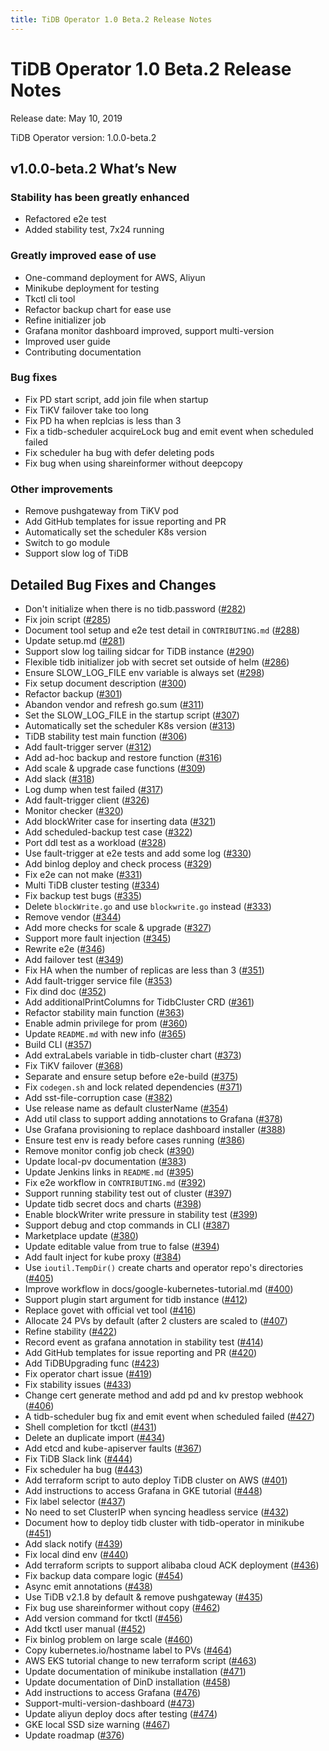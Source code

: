```yaml
---
title: TiDB Operator 1.0 Beta.2 Release Notes
---
```


# TiDB Operator 1.0 Beta.2 Release Notes

Release date: May 10, 2019

TiDB Operator version: 1.0.0-beta.2

## v1.0.0-beta.2 What’s New

### Stability has been greatly enhanced

- Refactored e2e test
- Added stability test, 7x24 running

### Greatly improved ease of use

- One-command deployment for AWS, Aliyun
- Minikube deployment for testing
- Tkctl cli tool
- Refactor backup chart for ease use
- Refine initializer job
- Grafana monitor dashboard improved, support multi-version
- Improved user guide
- Contributing documentation

### Bug fixes

- Fix PD start script, add join file when startup
- Fix TiKV failover take too long
- Fix PD ha when replcias is less than 3
- Fix a tidb-scheduler acquireLock bug and emit event when scheduled failed
- Fix scheduler ha bug with defer deleting pods
- Fix bug when using shareinformer without deepcopy

### Other improvements

- Remove pushgateway from TiKV pod
- Add GitHub templates for issue reporting and PR
- Automatically set the scheduler K8s version
- Switch to go module
- Support slow log of TiDB

## Detailed Bug Fixes and Changes

- Don't initialize when there is no tidb.password ([#282](https://github.com/pingcap/tidb-operator/pull/282))
- Fix join script ([#285](https://github.com/pingcap/tidb-operator/pull/285))
- Document tool setup and e2e test detail in `CONTRIBUTING.md` ([#288](https://github.com/pingcap/tidb-operator/pull/288))
- Update setup.md ([#281](https://github.com/pingcap/tidb-operator/pull/281))
- Support slow log tailing sidcar for TiDB instance ([#290](https://github.com/pingcap/tidb-operator/pull/290))
- Flexible tidb initializer job with secret set outside of helm ([#286](https://github.com/pingcap/tidb-operator/pull/286))
- Ensure SLOW_LOG_FILE env variable is always set ([#298](https://github.com/pingcap/tidb-operator/pull/298))
- Fix setup document description ([#300](https://github.com/pingcap/tidb-operator/pull/300))
- Refactor backup ([#301](https://github.com/pingcap/tidb-operator/pull/301))
- Abandon vendor and refresh go.sum ([#311](https://github.com/pingcap/tidb-operator/pull/311))
- Set the SLOW_LOG_FILE in the startup script ([#307](https://github.com/pingcap/tidb-operator/pull/307))
- Automatically set the scheduler K8s version ([#313](https://github.com/pingcap/tidb-operator/pull/313))
- TiDB stability test main function ([#306](https://github.com/pingcap/tidb-operator/pull/306))
- Add fault-trigger server ([#312](https://github.com/pingcap/tidb-operator/pull/312))
- Add ad-hoc backup and restore function ([#316](https://github.com/pingcap/tidb-operator/pull/316))
- Add scale & upgrade case functions ([#309](https://github.com/pingcap/tidb-operator/pull/309))
- Add slack ([#318](https://github.com/pingcap/tidb-operator/pull/318))
- Log dump when test failed ([#317](https://github.com/pingcap/tidb-operator/pull/317))
- Add fault-trigger client ([#326](https://github.com/pingcap/tidb-operator/pull/326))
- Monitor checker ([#320](https://github.com/pingcap/tidb-operator/pull/320))
- Add blockWriter case for inserting data ([#321](https://github.com/pingcap/tidb-operator/pull/321))
- Add scheduled-backup test case ([#322](https://github.com/pingcap/tidb-operator/pull/322))
- Port ddl test as a workload ([#328](https://github.com/pingcap/tidb-operator/pull/328))
- Use fault-trigger at e2e tests and add some log ([#330](https://github.com/pingcap/tidb-operator/pull/330))
- Add binlog deploy and check process ([#329](https://github.com/pingcap/tidb-operator/pull/329))
- Fix e2e can not make ([#331](https://github.com/pingcap/tidb-operator/pull/331))
- Multi TiDB cluster testing ([#334](https://github.com/pingcap/tidb-operator/pull/334))
- Fix backup test bugs ([#335](https://github.com/pingcap/tidb-operator/pull/335))
- Delete `blockWrite.go` and use `blockwrite.go` instead ([#333](https://github.com/pingcap/tidb-operator/pull/333))
- Remove vendor ([#344](https://github.com/pingcap/tidb-operator/pull/344))
- Add more checks for scale & upgrade ([#327](https://github.com/pingcap/tidb-operator/pull/327))
- Support more fault injection ([#345](https://github.com/pingcap/tidb-operator/pull/345))
- Rewrite e2e ([#346](https://github.com/pingcap/tidb-operator/pull/346))
- Add failover test ([#349](https://github.com/pingcap/tidb-operator/pull/349))
- Fix HA when the number of replicas are less than 3 ([#351](https://github.com/pingcap/tidb-operator/pull/351))
- Add fault-trigger service file ([#353](https://github.com/pingcap/tidb-operator/pull/353))
- Fix dind doc ([#352](https://github.com/pingcap/tidb-operator/pull/352))
- Add additionalPrintColumns for TidbCluster CRD ([#361](https://github.com/pingcap/tidb-operator/pull/361))
- Refactor stability main function ([#363](https://github.com/pingcap/tidb-operator/pull/363))
- Enable admin privilege for prom ([#360](https://github.com/pingcap/tidb-operator/pull/360))
- Update `README.md` with new info ([#365](https://github.com/pingcap/tidb-operator/pull/365))
- Build CLI ([#357](https://github.com/pingcap/tidb-operator/pull/357))
- Add extraLabels variable in tidb-cluster chart ([#373](https://github.com/pingcap/tidb-operator/pull/373))
- Fix TiKV failover ([#368](https://github.com/pingcap/tidb-operator/pull/368))
- Separate and ensure setup before e2e-build ([#375](https://github.com/pingcap/tidb-operator/pull/375))
- Fix `codegen.sh` and lock related dependencies ([#371](https://github.com/pingcap/tidb-operator/pull/371))
- Add sst-file-corruption case ([#382](https://github.com/pingcap/tidb-operator/pull/382))
- Use release name as default clusterName ([#354](https://github.com/pingcap/tidb-operator/pull/354))
- Add util class to support adding annotations to Grafana ([#378](https://github.com/pingcap/tidb-operator/pull/378))
- Use Grafana provisioning to replace dashboard installer ([#388](https://github.com/pingcap/tidb-operator/pull/388))
- Ensure test env is ready before cases running ([#386](https://github.com/pingcap/tidb-operator/pull/386))
- Remove monitor config job check ([#390](https://github.com/pingcap/tidb-operator/pull/390))
- Update local-pv documentation ([#383](https://github.com/pingcap/tidb-operator/pull/383))
- Update Jenkins links in `README.md` ([#395](https://github.com/pingcap/tidb-operator/pull/395))
- Fix e2e workflow in `CONTRIBUTING.md` ([#392](https://github.com/pingcap/tidb-operator/pull/392))
- Support running stability test out of cluster ([#397](https://github.com/pingcap/tidb-operator/pull/397))
- Update tidb secret docs and charts ([#398](https://github.com/pingcap/tidb-operator/pull/398))
- Enable blockWriter write pressure in stability test ([#399](https://github.com/pingcap/tidb-operator/pull/399))
- Support debug and ctop commands in CLI ([#387](https://github.com/pingcap/tidb-operator/pull/387))
- Marketplace update ([#380](https://github.com/pingcap/tidb-operator/pull/380))
- Update editable value from true to false ([#394](https://github.com/pingcap/tidb-operator/pull/394))
- Add fault inject for kube proxy ([#384](https://github.com/pingcap/tidb-operator/pull/384))
- Use `ioutil.TempDir()` create charts and operator repo's directories ([#405](https://github.com/pingcap/tidb-operator/pull/405))
- Improve workflow in docs/google-kubernetes-tutorial.md ([#400](https://github.com/pingcap/tidb-operator/pull/400))
- Support plugin start argument for tidb instance ([#412](https://github.com/pingcap/tidb-operator/pull/412))
- Replace govet with official vet tool ([#416](https://github.com/pingcap/tidb-operator/pull/416))
- Allocate 24 PVs by default (after 2 clusters are scaled to ([#407](https://github.com/pingcap/tidb-operator/pull/407))
- Refine stability ([#422](https://github.com/pingcap/tidb-operator/pull/422))
- Record event as grafana annotation in stability test ([#414](https://github.com/pingcap/tidb-operator/pull/414))
- Add GitHub templates for issue reporting and PR ([#420](https://github.com/pingcap/tidb-operator/pull/420))
- Add TiDBUpgrading func ([#423](https://github.com/pingcap/tidb-operator/pull/423))
- Fix operator chart issue ([#419](https://github.com/pingcap/tidb-operator/pull/419))
- Fix stability issues ([#433](https://github.com/pingcap/tidb-operator/pull/433))
- Change cert generate method and add pd and kv prestop webhook ([#406](https://github.com/pingcap/tidb-operator/pull/406))
- A tidb-scheduler bug fix and emit event when scheduled failed ([#427](https://github.com/pingcap/tidb-operator/pull/427))
- Shell completion for tkctl ([#431](https://github.com/pingcap/tidb-operator/pull/431))
- Delete an duplicate import ([#434](https://github.com/pingcap/tidb-operator/pull/434))
- Add etcd and kube-apiserver faults ([#367](https://github.com/pingcap/tidb-operator/pull/367))
- Fix TiDB Slack link ([#444](https://github.com/pingcap/tidb-operator/pull/444))
- Fix scheduler ha bug ([#443](https://github.com/pingcap/tidb-operator/pull/443))
- Add terraform script to auto deploy TiDB cluster on AWS ([#401](https://github.com/pingcap/tidb-operator/pull/401))
- Add instructions to access Grafana in GKE tutorial ([#448](https://github.com/pingcap/tidb-operator/pull/448))
- Fix label selector ([#437](https://github.com/pingcap/tidb-operator/pull/437))
- No need to set ClusterIP when syncing headless service ([#432](https://github.com/pingcap/tidb-operator/pull/432))
- Document how to deploy tidb cluster with tidb-operator in minikube ([#451](https://github.com/pingcap/tidb-operator/pull/451))
- Add slack notify ([#439](https://github.com/pingcap/tidb-operator/pull/439))
- Fix local dind env ([#440](https://github.com/pingcap/tidb-operator/pull/440))
- Add terraform scripts to support alibaba cloud ACK deployment ([#436](https://github.com/pingcap/tidb-operator/pull/436))
- Fix backup data compare logic ([#454](https://github.com/pingcap/tidb-operator/pull/454))
- Async emit annotations ([#438](https://github.com/pingcap/tidb-operator/pull/438))
- Use TiDB v2.1.8 by default & remove pushgateway ([#435](https://github.com/pingcap/tidb-operator/pull/435))
- Fix bug use shareinformer without copy ([#462](https://github.com/pingcap/tidb-operator/pull/462))
- Add version command for tkctl ([#456](https://github.com/pingcap/tidb-operator/pull/456))
- Add tkctl user manual ([#452](https://github.com/pingcap/tidb-operator/pull/452))
- Fix binlog problem on large scale ([#460](https://github.com/pingcap/tidb-operator/pull/460))
- Copy kubernetes.io/hostname label to PVs ([#464](https://github.com/pingcap/tidb-operator/pull/464))
- AWS EKS tutorial change to new terraform script ([#463](https://github.com/pingcap/tidb-operator/pull/463))
- Update documentation of minikube installation ([#471](https://github.com/pingcap/tidb-operator/pull/471))
- Update documentation of DinD installation ([#458](https://github.com/pingcap/tidb-operator/pull/458))
- Add instructions to access Grafana ([#476](https://github.com/pingcap/tidb-operator/pull/476))
- Support-multi-version-dashboard ([#473](https://github.com/pingcap/tidb-operator/pull/473))
- Update aliyun deploy docs after testing ([#474](https://github.com/pingcap/tidb-operator/pull/474))
- GKE local SSD size warning ([#467](https://github.com/pingcap/tidb-operator/pull/467))
- Update roadmap ([#376](https://github.com/pingcap/tidb-operator/pull/376))

